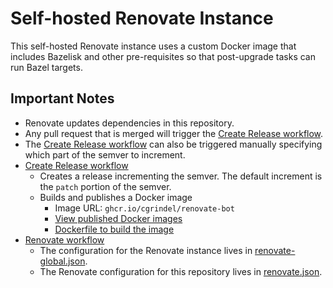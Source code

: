 # Self-hosted Renovate Instance

This self-hosted Renovate instance uses a custom Docker image that includes Bazelisk and other
pre-requisites so that post-upgrade tasks can run Bazel targets.

## Important Notes

- Renovate updates dependencies in this repository.
- Any pull request that is merged will trigger the [Create Release workflow].
- The [Create Release workflow] can also be triggered manually specifying which part of the semver
  to increment.
- [Create Release workflow]
  - Creates a release incrementing the semver. The default increment is the `patch` portion of the
    semver.
  - Builds and publishes a Docker image
    - Image URL: `ghcr.io/cgrindel/renovate-bot`
    - [View published Docker images]
    - [Dockerfile to build the image]
- [Renovate workflow]
  - The configuration for the Renovate instance lives in [renovate-global.json].
  - The Renovate configuration for this repository lives in [renovate.json].

[Create Release workflow]: /.github/workflows/create_release.yml
[Dockerfile to build the image]: /renovate_image/Dockerfile
[Renovate workflow]: /.github/workflows/renovate.yml
[View published Docker images]: https://github.com/cgrindel/renovate-bot/pkgs/container/renovate-bot
[renovate-global.json]: /.github/renovate-global.json
[renovate.json]: /.github/renovate.json
[semver]: https://semver.org/
